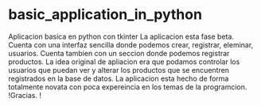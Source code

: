 # basic_application_in_python
Aplicacion basica en python con tkinter 
La aplicacion esta fase beta.
Cuenta con una interfaz sencilla donde podemos crear, registrar, eleminar, usuarios.
Cuenta tambien con un seccion donde podemos registrar productos.
La idea original de apliacion era que podamos controlar los usuarios que puedan ver y 
alterar los productos que se encuentren registrados en la base de datos.
La aplicacion esta hecho de forma totalmente novata con poca expereincia en los 
temas de la programcion. 
!Gracias.
!



